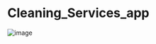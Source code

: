 # Cleaning_Services_app


![image](https://github.com/user-attachments/assets/027f8104-3ac8-457b-ad3d-ddbf3fb554a3)

